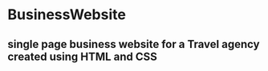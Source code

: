 # BusinessWebsite
<h2>single page business website for a Travel agency  created using HTML and CSS</h2>
